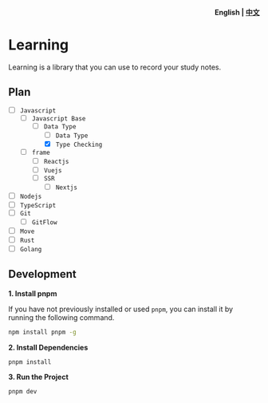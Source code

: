 <h4 align="right">English | <strong><a href="https://github.com/Belen-Luo/learning/blob/master/README_CN.md">中文</a></strong></h4>

# Learning

Learning is a library that you can use to record your study notes.

## Plan

- [ ] `Javascript`
  - [ ] `Javascript Base`
    - [ ] `Data Type`
      - [ ] `Data Type`
      - [x] `Type Checking`
  - [ ] `frame`
    - [ ] `Reactjs`
    - [ ] `Vuejs`
    - [ ] `SSR`
      - [ ] `Nextjs`
- [ ] `Nodejs`
- [ ] `TypeScript`
- [ ] `Git`
  - [ ] `GitFlow`
- [ ] `Move`
- [ ] `Rust`
- [ ] `Golang`

## Development

**1. Install pnpm**

If you have not previously installed or used `pnpm`, you can install it by running the following command.

```bash
npm install pnpm -g
```

**2. Install Dependencies**

```bash
pnpm install
```

**3. Run the Project**

```bash
pnpm dev
```
